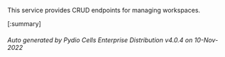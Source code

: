 






This service provides CRUD endpoints for managing workspaces.

[:summary]

###### Auto generated by Pydio Cells Enterprise Distribution v4.0.4 on 10-Nov-2022
